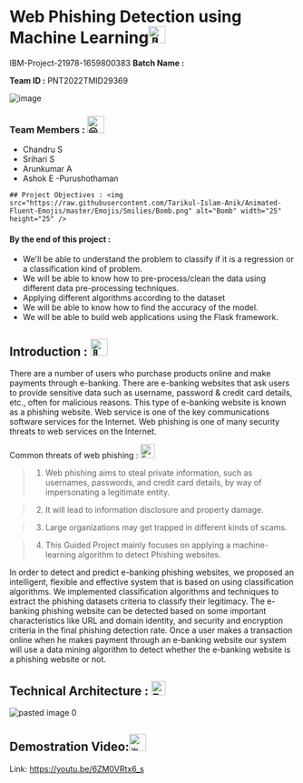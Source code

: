 # Web Phishing Detection using Machine Learning<picture><img src="https://fonts.gstatic.com/s/e/notoemoji/latest/1f44b_1f3fc/512.gif" alt="👋" width="30" height="30"></picture>
IBM-Project-21978-1659800383
**Batch Name :** 

**Team ID :** PNT2022TMID29369



 
![image](https://user-images.githubusercontent.com/112074135/204002250-fedf7e6b-f210-4775-a243-7deeb6c0fef6.png)


### Team Members :  <picture><img src="https://fonts.gstatic.com/s/e/notoemoji/latest/1f603/512.gif" alt="😃" width="30" height="30"></picture>

   - Chandru S
   - Srihari S
   - Arunkumar A
   - Ashok E
   -Purushothaman
   
    ## Project Objectives : <img src="https://raw.githubusercontent.com/Tarikul-Islam-Anik/Animated-Fluent-Emojis/master/Emojis/Smilies/Bomb.png" alt="Bomb" width="25" height="25" />

 #### By the end of this project :
 - We'll  be able to understand the problem to classify if it is a regression or a    classification kind of problem.
- We will be able to know how to pre-process/clean the data using different data pre-processing techniques.
 - Applying different algorithms according to the dataset
 - We will be able to know how to find the accuracy of the model.
- We will be able to build web applications using the Flask framework.

## Introduction : <picture> <img src="https://fonts.gstatic.com/s/e/notoemoji/latest/1f38a/512.gif" alt="🎊" width="30" height="30"></picture>
 There are a number of users who purchase products online and make payments through e-banking. There are e-banking websites that ask users to provide sensitive data such as username, password & credit card details, etc., often for malicious reasons. This type of e-banking website is known as a phishing website. Web service is one of the key communications software services for the Internet. Web phishing is one of many security threats to web services on the Internet. 

Common threats of web phishing : <img src="https://raw.githubusercontent.com/Tarikul-Islam-Anik/Animated-Fluent-Emojis/master/Emojis/Smilies/Exploding%20Head.png" alt="Exploding Head" width="25" height="25" /> 

>1.  Web phishing aims to steal private information, such as usernames, passwords, and credit card    details, by way of impersonating a legitimate entity.

>2.  It will lead to information disclosure and property damage.

>3.  Large organizations may get trapped in different kinds of scams.

>4.  This Guided Project mainly focuses on applying a machine-learning algorithm to detect Phishing websites.

In order to detect and predict e-banking phishing websites, we proposed an intelligent, flexible and effective system that is based on using classification algorithms.  We implemented classification algorithms and techniques to extract the phishing datasets criteria to classify their legitimacy. The e-banking phishing website can be detected based on some important characteristics like URL and domain identity, and security and encryption criteria in the final phishing detection rate. Once a user makes a transaction online when he makes payment through an e-banking website our system will use a data mining algorithm to detect whether the e-banking website is a phishing website or not.
 
 ## Technical Architecture : <img src="https://raw.githubusercontent.com/Tarikul-Islam-Anik/Animated-Fluent-Emojis/master/Emojis/Travel%20and%20places/Brick.png" alt="Brick" width="25" height="25" />
  ![pasted image 0](https://user-images.githubusercontent.com/62200224/191585875-9db35871-72b5-476e-ac9b-3795cf3778de.png)
  
  
  ## Demostration Video:<picture><img src="https://fonts.gstatic.com/s/e/notoemoji/latest/1f603/512.gif" alt="💥" width="30" height="30"></picture>
  
  Link: https://youtu.be/6ZM0VRtx6_s



   
   

